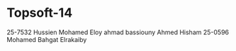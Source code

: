 Topsoft-14
==========
25-7532 Hussien Mohamed Eloy
ahmad bassiouny
Ahmed Hisham
25-0596 Mohamed Bahgat Elrakaiby

